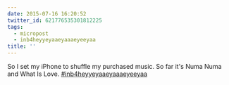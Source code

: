 ```yaml
---
date: 2015-07-16 16:20:52
twitter_id: 621776535301812225
tags:
  - micropost
  - inb4heyyeyaaeyaaaeyeeyaa
title: ''
---
```


So I set my iPhone to shuffle my purchased music. So far it's Numa Numa and What Is Love. [#inb4heyyeyaaeyaaaeyeeyaa](https://twitter.com/hashtag/inb4heyyeyaaeyaaaeyeeyaa)
